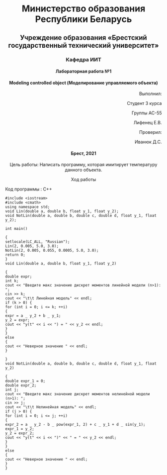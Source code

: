 # <p align="center"> Министерство образования Республики Беларусь </p>

## <p align="center"> Учреждение образования «Брестский государственный технический университет»</p>

### <p align="center"> Кафедра ИИТ</p>

#### <p align="center">Лабораторная работа №1</p>

#### <p align="center">Modeling controlled object (Моделирование управляемого объекта)</p>

<p align="right" >Выполнил: </p>

<p align="right" >Студент 3 курса</p>

<p align="right" >Группы АС-55</p>

<p align="right" >Лифенец Е.В.</p>

<p align="right" >Проверил:</p>

<p align="right" >Иванюк Д.С.</p>

#### <p align="center">Брест, 2021</p>

<p align="center">Цель работы: Написать программу, которая имитирует температуру данного объекта.</p>

<p align="center">Ход работы </p>

Код программы :
C++
```
#include <iostream>
#include <cmath>
using namespace std;
void Lin(double a, double b, float y_1, float y_2);
void NotLin(double a, double b, double c, double d, float y_1, float y_2);

int main()

{
setlocale(LC_ALL, "Russian");
Lin(2, 0.005, 5.0, 3.0);
NotLin(2, 0.005, 0.055, 0.0005, 5.0, 3.0);
return 0;
}
void Lin(double a, double b, float y_1, float y_2)

{
double expr;
int k;
cout << "Введите макс значение дискрет моментов линейной модели (n>1): ";
cin >> k;
cout << "\t\t Линейная модель" << endl;
if (k > 0) {
for (int i = 0; i <= k; ++i)
{
expr = a _ y_2 + b _ y_1;
y_2 = expr;
cout << "y(t" << i << ") = " << y_2 << endl;
}
}
else
{
cout << "Неверное значение " << endl;
}

}
void NotLin(double a, double b, double c, double d, float y_1, float y_2)

{
double expr_1 = 0;
double expr_2;
int j;
cout << "Введите макс значение дискрет моментов нелинейной модели (n>1): ";
cin >> j;
cout << "\t\t Нелинейная модель" << endl;
if (j > 0) {
for (int i = 0; i <= j; ++i)
{
expr_2 = a _ y_2 - b _ pow(expr_1, 2) + c _ y_1 + d _ sin(y_1);
expr_1 = y_2;
y_2 = expr_2;
cout << "y(t" << i << ")" << " = " << y_2 << endl;
}
}
else
{
cout << "Неверное значение " << endl;
}
}
```
